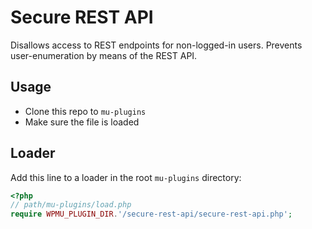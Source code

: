 Secure REST API
===============
Disallows access to REST endpoints for non-logged-in users.
Prevents user-enumeration by means of the REST API.
## Usage
- Clone this repo to `mu-plugins`
- Make sure the file is loaded

## Loader
Add this line to a loader in the root `mu-plugins` directory:

~~~php
<?php
// path/mu-plugins/load.php
require WPMU_PLUGIN_DIR.'/secure-rest-api/secure-rest-api.php';
~~~
